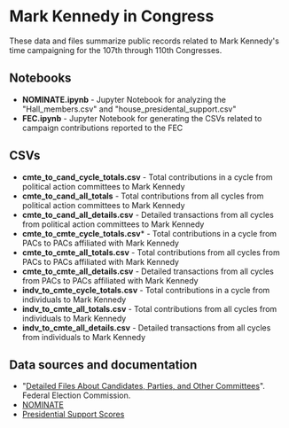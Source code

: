 # Mark Kennedy in Congress
These data and files summarize public records related to Mark Kennedy's time campaigning for the 107th through 110th Congresses.

## Notebooks
* **NOMINATE.ipynb** - Jupyter Notebook for analyzing the "Hall_members.csv" and "house_presidental_support.csv"
* **FEC.ipynb** - Jupyter Notebook for generating the CSVs related to campaign contributions reported to the FEC

## CSVs
* **cmte_to_cand_cycle_totals.csv** - Total contributions in a cycle from political action committees to Mark Kennedy
* **cmte_to_cand_all_totals** - Total contributions from all cycles from political action committees to Mark Kennedy
* **cmte_to_cand_all_details.csv** - Detailed transactions from all cycles from political action committees to Mark Kennedy
* **cmte_to_cmte_cycle_totals.csv*** - Total contributions in a cycle from PACs to PACs affiliated with Mark Kennedy
* **cmte_to_cmte_all_totals.csv** - Total contributions from all cycles from PACs to PACs affiliated with Mark Kennedy
* **cmte_to_cmte_all_details.csv** - Detailed transactions from all cycles from PACs to PACs affiliated with Mark Kennedy
* **indv_to_cmte_cycle_totals.csv** - Total contributions in a cycle from individuals to Mark Kennedy
* **indv_to_cmte_all_totals.csv** - Total contributions from all cycles from individuals to Mark Kennedy
* **indv_to_cmte_all_details.csv** - Detailed transactions from all cycles from individuals to Mark Kennedy

## Data sources and documentation
* "[Detailed Files About Candidates, Parties, and Other Committees](https://classic.fec.gov/finance/disclosure/ftpdet.shtml)". Federal Election Commission.
* [NOMINATE](https://voteview.com/data)
* [Presidential Support Scores](https://voteview.com/articles/presidential_support_scores)

